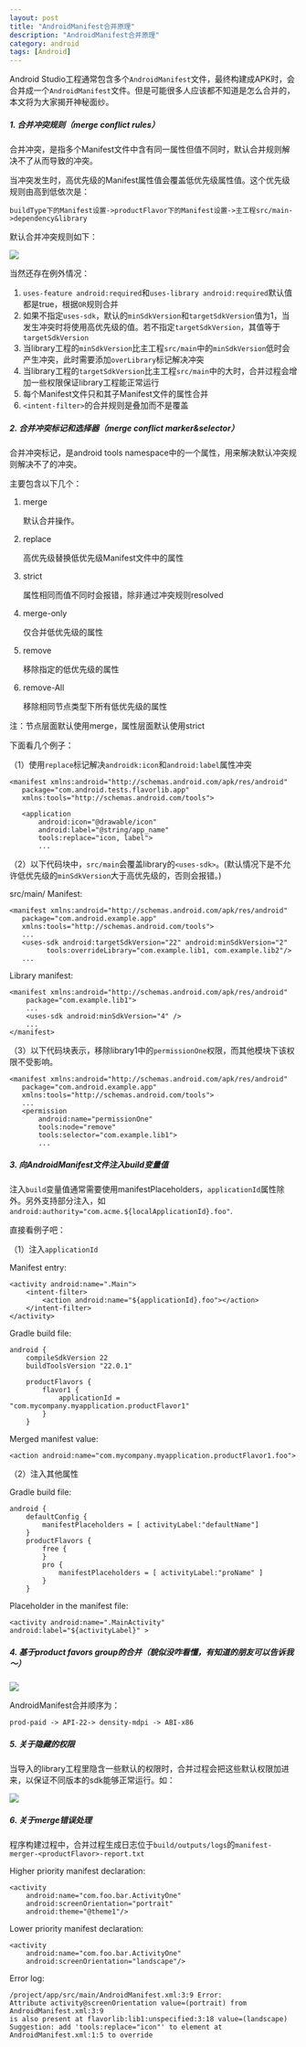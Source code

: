 ```yaml
---
layout: post
title: "AndroidManifest合并原理"
description: "AndroidManifest合并原理"
category: android
tags: [Android]
---
```



Android Studio工程通常包含多个`AndroidManifest`文件，最终构建成APK时，会合并成一个`AndroidManifest`文件。但是可能很多人应该都不知道是怎么合并的，本文将为大家揭开神秘面纱。

##### 1. 合并冲突规则（merge conflict rules）

合并冲突，是指多个Manifest文件中含有同一属性但值不同时，默认合并规则解决不了从而导致的冲突。

当冲突发生时，高优先级的Manifest属性值会覆盖低优先级属性值。这个优先级规则由高到低依次是：

    buildType下的Manifest设置->productFlavor下的Manifest设置->主工程src/main->dependency&library
    
默认合并冲突规则如下：

![](/image/2016-02-05-manifest-merge/default_merge_conflict_rules.png)

当然还存在例外情况：

1. `uses-feature android:required`和`uses-library android:required`默认值都是true，根据`OR`规则合并
2. 如果不指定`uses-sdk`，默认的`minSdkVersion`和`targetSdkVersion`值为1，当发生冲突时将使用高优先级的值。若不指定`targetSdkVersion`，其值等于`targetSdkVersion`
3. 当library工程的`minSdkVersion`比主工程`src/main`中的`minSdkVersion`低时会产生冲突，此时需要添加`overLibrary`标记解决冲突
4. 当library工程的`targetSdkVersion`比主工程`src/main`中的大时，合并过程会增加一些权限保证library工程能正常运行
5. 每个Manifest文件只和其子Manifest文件的属性合并
6. `<intent-filter>`的合并规则是叠加而不是覆盖

##### 2. 合并冲突标记和选择器（merge conflict marker&selector）

合并冲突标记，是android tools namespace中的一个属性，用来解决默认冲突规则解决不了的冲突。

主要包含以下几个：

1. merge
   
   默认合并操作。
   
2. replace

   高优先级替换低优先级Manifest文件中的属性
   
3. strict

   属性相同而值不同时会报错，除非通过冲突规则resolved
   
4. merge-only

    仅合并低优先级的属性
    
5. remove

    移除指定的低优先级的属性
    
6. remove-All

    移除相同节点类型下所有低优先级的属性

注：节点层面默认使用merge，属性层面默认使用strict


下面看几个例子：

（1）使用`replace`标记解决`androidk:icon`和`android:label`属性冲突

    <manifest xmlns:android="http://schemas.android.com/apk/res/android"
       package="com.android.tests.flavorlib.app"
       xmlns:tools="http://schemas.android.com/tools">

       <application
           android:icon="@drawable/icon"
           android:label="@string/app_name"
           tools:replace="icon, label">
           ...
             
（2）以下代码块中，`src/main`会覆盖library的`<uses-sdk>`。(默认情况下是不允许低优先级的`minSdkVersion`大于高优先级的，否则会报错。)

src/main/ Manifest:

    <manifest xmlns:android="http://schemas.android.com/apk/res/android"
       package="com.android.example.app"
       xmlns:tools="http://schemas.android.com/tools">
       ...
       <uses-sdk android:targetSdkVersion="22" android:minSdkVersion="2"
             tools:overrideLibrary="com.example.lib1, com.example.lib2"/>
       ...

Library manifest:

    <manifest xmlns:android="http://schemas.android.com/apk/res/android"
        package="com.example.lib1">
        ...
        <uses-sdk android:minSdkVersion="4" />
        ...
    </manifest>
    
（3）以下代码块表示，移除library1中的`permissionOne`权限，而其他模块下该权限不受影响。

    <manifest xmlns:android="http://schemas.android.com/apk/res/android"
       package="com.android.example.app"
       xmlns:tools="http://schemas.android.com/tools">
       ...
       <permission
           android:name="permissionOne"
           tools:node="remove"
           tools:selector="com.example.lib1">
           ...
           
           
##### 3. 向AndroidManifest文件注入build变量值

注入`build`变量值通常需要使用manifestPlaceholders，`applicationId`属性除外。另外支持部分注入，如`android:authority="com.acme.${localApplicationId}.foo"`.

直接看例子吧：

（1）注入`applicationId`

Manifest entry:

    <activity android:name=".Main">
        <intent-filter>
            <action android:name="${applicationId}.foo"></action>
        </intent-filter>
    </activity>

Gradle build file:

    android {
        compileSdkVersion 22
        buildToolsVersion "22.0.1"

        productFlavors {
            flavor1 {
                applicationId = "com.mycompany.myapplication.productFlavor1"
            }
        }

Merged manifest value:

    <action android:name="com.mycompany.myapplication.productFlavor1.foo">
    
（2）注入其他属性

Gradle build file:

    android {
        defaultConfig {
            manifestPlaceholders = [ activityLabel:"defaultName"]
        }
        productFlavors {
            free {
            }
            pro {
                manifestPlaceholders = [ activityLabel:"proName" ]
            }
        }

Placeholder in the manifest file:

    <activity android:name=".MainActivity" android:label="${activityLabel}" >
    
##### 4. 基于product favors group的合并（貌似没咋看懂，有知道的朋友可以告诉我～）

![](/image/2016-02-05-manifest-merge/manifest_merge_across_product_flovor_group.png)

AndroidManifest合并顺序为：

    prod-paid -> API-22-> density-mdpi -> ABI-x86
    
##### 5. 关于隐藏的权限

当导入的library工程里隐含一些默认的权限时，合并过程会把这些默认权限加进来，以保证不同版本的sdk能够正常运行。如：

![](/image/2016-02-05-manifest-merge/sdk_version_permission.png)

##### 6. 关于merge错误处理

程序构建过程中，合并过程生成日志位于`build/outputs/logs`的`manifest-merger-<productFlavor>-report.txt`

Higher priority manifest declaration:

    <activity
        android:name="com.foo.bar.ActivityOne"
        android:screenOrientation="portrait"
        android:theme="@theme1"/>

Lower priority manifest declaration:

    <activity
        android:name="com.foo.bar.ActivityOne"
        android:screenOrientation="landscape"/>

Error log:

    /project/app/src/main/AndroidManifest.xml:3:9 Error:
    Attribute activity@screenOrientation value=(portrait) from AndroidManifest.xml:3:9
    is also present at flavorlib:lib1:unspecified:3:18 value=(landscape)
    Suggestion: add 'tools:replace="icon"' to element at AndroidManifest.xml:1:5 to override
